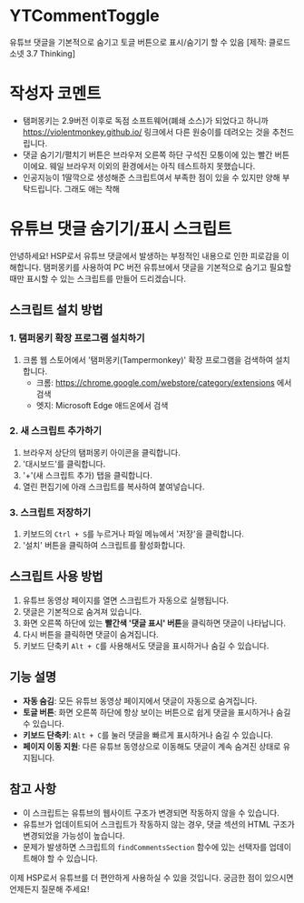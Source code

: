 # YTCommentToggle
유튜브 댓글을 기본적으로 숨기고 토글 버튼으로 표시/숨기기 할 수 있음 [제작: 클로드 소넷 3.7 Thinking]

# 작성자 코멘트
- 탬퍼몽키는 2.9버전 이후로 독점 소프트웨어(폐쇄 소스)가 되었다고 하니까 https://violentmonkey.github.io/ 링크에서 다른 원숭이를 데려오는 것을 추천드립니다.
- 댓글 숨기기/펼치기 버튼은 브라우저 오른쪽 하단 구석진 모퉁이에 있는 빨간 버튼이에요. 웨일 브라우저 이외의 환경에서는 아직 테스트하지 못했습니다.
- 인공지능이 1딸깍으로 생성해준 스크립트여서 부족한 점이 있을 수 있지만 양해 부탁드립니다. 그래도 애는 착해

# 유튜브 댓글 숨기기/표시 스크립트

안녕하세요! HSP로서 유튜브 댓글에서 발생하는 부정적인 내용으로 인한 피로감을 이해합니다. 탬퍼몽키를 사용하여 PC 버전 유튜브에서 댓글을 기본적으로 숨기고 필요할 때만 표시할 수 있는 스크립트를 만들어 드리겠습니다.

## 스크립트 설치 방법

### 1. 탬퍼몽키 확장 프로그램 설치하기

1. 크롬 웹 스토어에서 '탬퍼몽키(Tampermonkey)' 확장 프로그램을 검색하여 설치합니다.
   - 크롬: https://chrome.google.com/webstore/category/extensions 에서 검색
   - 엣지: Microsoft Edge 애드온에서 검색

### 2. 새 스크립트 추가하기

1. 브라우저 상단의 탬퍼몽키 아이콘을 클릭합니다.
2. '대시보드'를 클릭합니다.
3. '+'(새 스크립트 추가) 탭을 클릭합니다.
4. 열린 편집기에 아래 스크립트를 복사하여 붙여넣습니다.

### 3. 스크립트 저장하기

1. 키보드의 `Ctrl + S`를 누르거나 파일 메뉴에서 '저장'을 클릭합니다.
2. '설치' 버튼을 클릭하여 스크립트를 활성화합니다.

## 스크립트 사용 방법

1. 유튜브 동영상 페이지를 열면 스크립트가 자동으로 실행됩니다.
2. 댓글은 기본적으로 숨겨져 있습니다.
3. 화면 오른쪽 하단에 있는 **빨간색 '댓글 표시' 버튼**을 클릭하면 댓글이 나타납니다.
4. 다시 버튼을 클릭하면 댓글이 숨겨집니다.
5. 키보드 단축키 `Alt + C`를 사용해서도 댓글을 표시하거나 숨길 수 있습니다.

## 기능 설명

- **자동 숨김**: 모든 유튜브 동영상 페이지에서 댓글이 자동으로 숨겨집니다.
- **토글 버튼**: 화면 오른쪽 하단에 항상 보이는 버튼으로 쉽게 댓글을 표시하거나 숨길 수 있습니다.
- **키보드 단축키**: `Alt + C`를 눌러 댓글을 빠르게 표시하거나 숨길 수 있습니다.
- **페이지 이동 지원**: 다른 유튜브 동영상으로 이동해도 댓글이 계속 숨겨진 상태로 유지됩니다.

## 참고 사항

- 이 스크립트는 유튜브의 웹사이트 구조가 변경되면 작동하지 않을 수 있습니다.
- 유튜브가 업데이트되어 스크립트가 작동하지 않는 경우, 댓글 섹션의 HTML 구조가 변경되었을 가능성이 높습니다.
- 문제가 발생하면 스크립트의 `findCommentsSection` 함수에 있는 선택자를 업데이트해야 할 수 있습니다.

이제 HSP로서 유튜브를 더 편안하게 사용하실 수 있을 것입니다. 궁금한 점이 있으시면 언제든지 질문해 주세요!
